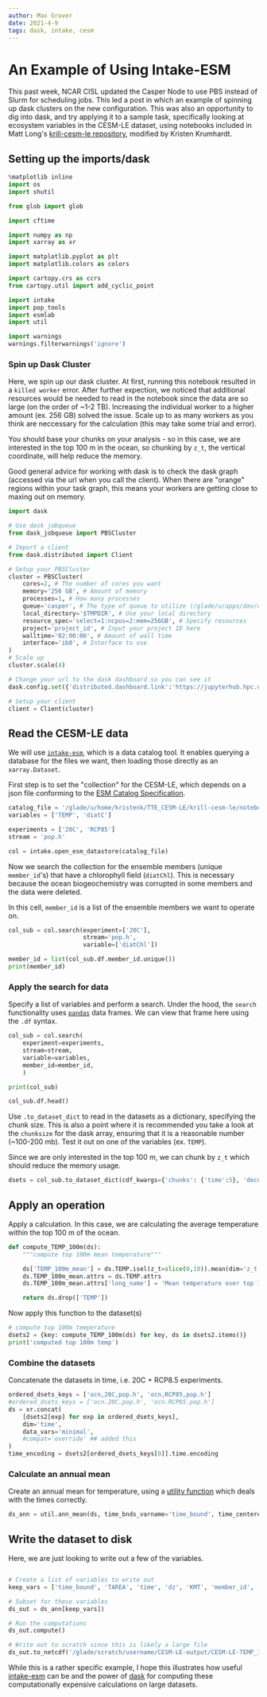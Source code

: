 ```yaml
---
author: Max Grover
date: 2021-4-9
tags: dask, intake, cesm
---
```


# An Example of Using Intake-ESM

This past week, NCAR CISL updated the Casper Node to use PBS instead of Slurm for scheduling jobs. This led a post in which an example of spinning up dask clusters on the new configuration. This was also an opportunity to dig into dask, and try applying it to a sample task, specifically looking at ecosystem variables in the CESM-LE dataset, using notebooks included in Matt Long's [krill-cesm-le repository](https://github.com/matt-long/krill-cesm-le), modified by Kristen Krumhardt.

## Setting up the imports/dask

```python
%matplotlib inline
import os
import shutil

from glob import glob

import cftime

import numpy as np
import xarray as xr

import matplotlib.pyplot as plt
import matplotlib.colors as colors

import cartopy.crs as ccrs
from cartopy.util import add_cyclic_point

import intake
import pop_tools
import esmlab
import util

import warnings
warnings.filterwarnings('ignore')
```

### Spin up Dask Cluster

Here, we spin up our dask cluster. At first, running this notebook resulted in a `killed worker` error. After further expection, we noticed that additional resources would be needed to read in the notebook since the data are so large (on the order of ~1-2 TB). Increasing the individual worker to a higher amount (ex. 256 GB) solved the issue. Scale up to as many workers as you think are neccessary for the calculation (this may take some trial and error).

You should base your chunks on your analysis - so in this case, we are interested in the top 100 m in the ocean, so chunking by `z_t`, the vertical coordinate, will help reduce the memory.

Good general advice for working with dask is to check the dask graph (accessed via the url when you call the client). When there are "orange" regions within your task graph, this means your workers are getting close to maxing out on memory.

```python
import dask

# Use dask jobqueue
from dask_jobqueue import PBSCluster

# Import a client
from dask.distributed import Client

# Setup your PBSCluster
cluster = PBSCluster(
    cores=2, # The number of cores you want
    memory='256 GB', # Amount of memory
    processes=1, # How many processes
    queue='casper', # The type of queue to utilize (/glade/u/apps/dav/opt/usr/bin/execcasper)
    local_directory='$TMPDIR', # Use your local directory
    resource_spec='select=1:ncpus=2:mem=256GB', # Specify resources
    project='project_id', # Input your project ID here
    walltime='02:00:00', # Amount of wall time
    interface='ib0', # Interface to use
)
# Scale up
cluster.scale(4)

# Change your url to the dask dashboard so you can see it
dask.config.set({'distributed.dashboard.link':'https://jupyterhub.hpc.ucar.edu/stable/user/{USER}/proxy/{port}/status'})

# Setup your client
client = Client(cluster)
```

## Read the CESM-LE data

We will use [`intake-esm`](https://intake-esm.readthedocs.io/en/latest/), which is a data catalog tool.
It enables querying a database for the files we want, then loading those directly as an `xarray.Dataset`.

First step is to set the "collection" for the CESM-LE, which depends on a json file conforming to the [ESM Catalog Specification](https://github.com/NCAR/esm-collection-spec).

```python
catalog_file = '/glade/u/home/kristenk/TTE_CESM-LE/krill-cesm-le/notebooks/data/glade-cesm1-le.json'
variables = ['TEMP', 'diatC']

experiments = ['20C', 'RCP85']
stream = 'pop.h'

col = intake.open_esm_datastore(catalog_file)
```

Now we search the collection for the ensemble members (unique `member_id`'s) that have a chlorophyll field (`diatChl`). This is necessary because the ocean biogeochemistry was corrupted in some members and the data were deleted.

In this cell, `member_id` is a list of the ensemble members we want to operate on.

```python
col_sub = col.search(experiment=['20C'],
                     stream='pop.h',
                     variable=['diatChl'])

member_id = list(col_sub.df.member_id.unique())
print(member_id)
```

### Apply the search for data

Specify a list of variables and perform a search. Under the hood, the `search` functionality uses [`pandas`](https://pandas.pydata.org/) data frames. We can view that frame here using the `.df` syntax.

```python
col_sub = col.search(
    experiment=experiments,
    stream=stream,
    variable=variables,
    member_id=member_id,
    )

print(col_sub)

col_sub.df.head()
```

Use `.to_dataset_dict` to read in the datasets as a dictionary, specifying the chunk size. This is also a point where it is recommended you take a look at the `chunksize` for the dask array, ensuring that it is a reasonable number (~100-200 mb). Test it out on one of the variables (ex. `TEMP`).

Since we are only interested in the top 100 m, we can chunk by `z_t` which should reduce the memory usage.

```python
dsets = col_sub.to_dataset_dict(cdf_kwargs={'chunks': {'time':5}, 'decode_times': False})
```

## Apply an operation

Apply a calculation. In this case, we are calculating the average temperature within the top 100 m of the ocean.

```python
def compute_TEMP_100m(ds):
    """compute top 100m mean temperature"""

    ds['TEMP_100m_mean'] = ds.TEMP.isel(z_t=slice(0,10)).mean(dim='z_t')
    ds.TEMP_100m_mean.attrs = ds.TEMP.attrs
    ds.TEMP_100m_mean.attrs['long_name'] = 'Mean temperature over top 100m'

    return ds.drop(['TEMP'])
```

Now apply this function to the dataset(s)

```python
# compute top 100m temperature
dsets2 = {key: compute_TEMP_100m(ds) for key, ds in dsets2.items()}
print('computed top 100m temp')
```

### Combine the datasets

Concatenate the datasets in time, i.e. 20C + RCP8.5 experiments.

```python
ordered_dsets_keys = ['ocn,20C,pop.h', 'ocn,RCP85,pop.h']
#ordered_dsets_keys = ['ocn.20C.pop.h', 'ocn.RCP85.pop.h']
ds = xr.concat(
    [dsets2[exp] for exp in ordered_dsets_keys],
    dim='time',
    data_vars='minimal',
    #compat='override' ## added this
)
time_encoding = dsets2[ordered_dsets_keys[0]].time.encoding
```

### Calculate an annual mean

Create an annual mean for temperature, using a [utility function](https://github.com/matt-long/krill-cesm-le/blob/master/notebooks/util.py#L185) which deals with the times correctly.

```python
ds_ann = util.ann_mean(ds, time_bnds_varname='time_bound', time_centered=True)
```

## Write the dataset to disk

Here, we are just looking to write out a few of the variables.

```python

# Create a list of variables to write out
keep_vars = ['time_bound', 'TAREA', 'time', 'dz', 'KMT', 'member_id', 'TLAT', 'TLONG', 'TEMP_100m_mean']

# Subset for these variables
ds_out = ds_ann[keep_vars])

# Run the computations
ds_out.compute()

# Write out to scratch since this is likely a large file
ds_out.to_netcdf('/glade/scratch/username/CESM-LE-output/CESM-LE-TEMP_100m_mean.nc')
```

While this is a rather specific example, I hope this illustrates how useful [intake-esm](https://github.com/intake/intake-esm) can be and the power of [dask](https://docs.dask.org/en/latest/) for computing these computationally expensive calculations on large datasets.
